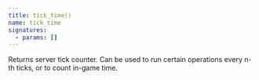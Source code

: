 ```yaml
---
title: tick_time()
name: tick_time
signatures:
  - params: []
---
```


Returns server tick counter. Can be used to run certain operations every n-th
ticks, or to count in-game time.

